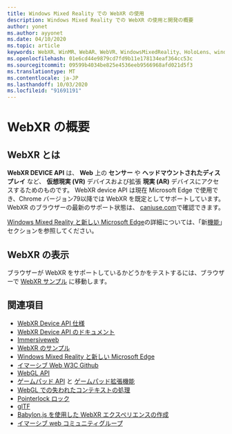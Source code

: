 ```yaml
---
title: Windows Mixed Reality での WebXR の使用
description: Windows Mixed Reality での WebXR の使用と開発の概要
author: yonet
ms.author: ayyonet
ms.date: 04/10/2020
ms.topic: article
keywords: WebXR、WinMR、WebAR、WebVR、WindowsMixedReality、HoloLens、windows mixed reality、web vr、web xr、web mr、web ar、360、360 video、360ビデオ、360 photo、360 photos、360コンテンツ、イマーシブ web、immersiveweb、IW
ms.openlocfilehash: 01e6cd44e9879cd7fd9b11e178134eaf364cc53c
ms.sourcegitcommit: 09599b4034be825e4536eeb9566968afd021d5f3
ms.translationtype: MT
ms.contentlocale: ja-JP
ms.lasthandoff: 10/03/2020
ms.locfileid: "91691191"
---
```

# <a name="webxr-overview"></a>WebXR の概要

## <a name="what-is-webxr"></a>WebXR とは

**WebXR DEVICE API** は、 **Web** 上の **センサー** や **ヘッドマウントされたディスプレイ** など、 **仮想現実 (VR)** デバイスおよび拡張 **現実 (AR)** デバイスにアクセスするためのものです。 WebXR device API は現在 Microsoft Edge で使用でき、Chrome バージョン79以降では WebXR を既定としてサポートしています。 WebXR のブラウザーの最新のサポート状態は、 [caniuse.com](https://caniuse.com/#search=webxr)で確認できます。

[Windows Mixed Reality と新しい Microsoft Edge](https://docs.microsoft.com/windows/mixed-reality/new-microsoft-edge#introducing-the-new-microsoft-edge)の詳細については、「新[機能](https://docs.microsoft.com/windows/mixed-reality/mrtk-porting-guide)」セクションを参照してください。

## <a name="viewing-webxr"></a>WebXR の表示

ブラウザーが WebXR をサポートしているかどうかをテストするには、ブラウザーで [WebXR サンプル](https://immersive-web.github.io/webxr-samples/) に移動します。

## <a name="see-also"></a>関連項目

* [WebXR Device API 仕様](https://immersive-web.github.io/webxr/)
* [WebXR Device API のドキュメント](https://developer.mozilla.org/en-US/docs/Web/API/WebXR_Device_API)
* [Immersiveweb](https://immersiveweb.dev/)
* [WebXR のサンプル](https://immersive-web.github.io/webxr-samples/)
* [Windows Mixed Reality と新しい Microsoft Edge](https://docs.microsoft.com/windows/mixed-reality/new-microsoft-edge#introducing-the-new-microsoft-edge)
* [イマーシブ Web W3C Github](https://github.com/immersive-web)
* [WebGL API](https://msdn.microsoft.com/library/bg182648(v=vs.85).aspx)
* [ゲームパッド API](https://msdn.microsoft.com/library/dn743630(v=vs.85).aspx) と [ゲームパッド拡張機能](https://w3c.github.io/gamepad/extensions.html)
* [WebGL での失われたコンテキストの処理](https://www.khronos.org/webgl/wiki/HandlingContextLost)
* [Pointerlock ロック](https://www.w3.org/TR/pointerlock/)
* [glTF](https://www.khronos.org/gltf)
* [Babylon.js を使用した WebXR エクスペリエンスの作成](https://doc.babylonjs.com/how_to/introduction_to_webxr)
* [イマーシブ web コミュニティグループ](https://www.w3.org/community/immersive-web/)
